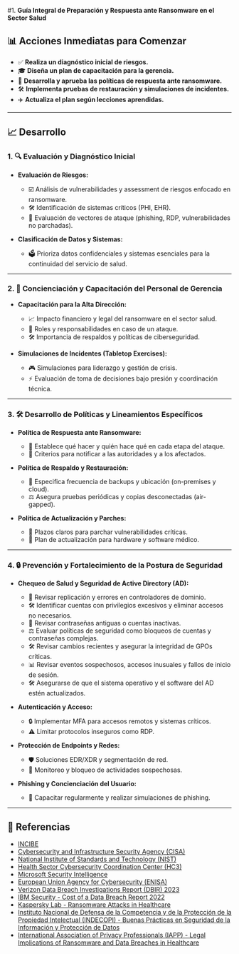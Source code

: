 #1. **Guía Integral de Preparación y Respuesta ante Ransomware en el Sector Salud**

## 📊 Acciones Inmediatas para Comenzar
- ✅ **Realiza un diagnóstico inicial de riesgos.**
- 🎓 **Diseña un plan de capacitación para la gerencia.**
- 📜 **Desarrolla y aprueba las políticas de respuesta ante ransomware.**
- 🛠️ **Implementa pruebas de restauración y simulaciones de incidentes.**
- ✈️ **Actualiza el plan según lecciones aprendidas.**

---

## 📈 Desarrollo

### 1. 🔍 Evaluación y Diagnóstico Inicial
- **Evaluación de Riesgos:**
  - ☑️ Análisis de vulnerabilidades y assessment de riesgos enfocado en ransomware.
  - 🛠️ Identificación de sistemas críticos (PHI, EHR).
  - 🔔 Evaluación de vectores de ataque (phishing, RDP, vulnerabilidades no parchadas).

- **Clasificación de Datos y Sistemas:**
  - 🗳️ Prioriza datos confidenciales y sistemas esenciales para la continuidad del servicio de salud.

---

### 2. 📝 Concienciación y Capacitación del Personal de Gerencia
- **Capacitación para la Alta Dirección:**
  - 📈 Impacto financiero y legal del ransomware en el sector salud.
  - 🔑 Roles y responsabilidades en caso de un ataque.
  - 🛠️ Importancia de respaldos y políticas de ciberseguridad.

- **Simulaciones de Incidentes (Tabletop Exercises):**
  - 🎮 Simulaciones para liderazgo y gestión de crisis.
  - ⚡️ Evaluación de toma de decisiones bajo presión y coordinación técnica.

---

### 3. 🛠️ Desarrollo de Políticas y Lineamientos Específicos
- **Política de Respuesta ante Ransomware:**
  - 📆 Establece qué hacer y quién hace qué en cada etapa del ataque.
  - 📝 Criterios para notificar a las autoridades y a los afectados.

- **Política de Respaldo y Restauración:**
  - 💾 Especifica frecuencia de backups y ubicación (on-premises y cloud).
  - ⚖️ Asegura pruebas periódicas y copias desconectadas (air-gapped).

- **Política de Actualización y Parches:**
  - 🌟 Plazos claros para parchar vulnerabilidades críticas.
  - 🔧 Plan de actualización para hardware y software médico.

---

### 4. 🔒 Prevención y Fortalecimiento de la Postura de Seguridad

- **Chequeo de Salud y Seguridad de Active Directory (AD):**
  - 🔎 Revisar replicación y errores en controladores de dominio.
  - 🛠️ Identificar cuentas con privilegios excesivos y eliminar accesos no necesarios.
  - 🔐 Revisar contraseñas antiguas o cuentas inactivas.
  - ⚖️ Evaluar políticas de seguridad como bloqueos de cuentas y contraseñas complejas.
  - 🛠️ Revisar cambios recientes y asegurar la integridad de GPOs críticas.
  - 📊 Revisar eventos sospechosos, accesos inusuales y fallos de inicio de sesión.
  - 🛠️ Asegurarse de que el sistema operativo y el software del AD estén actualizados.

- **Autenticación y Acceso:**
  - 🔒 Implementar MFA para accesos remotos y sistemas críticos.
  - ⚠️ Limitar protocolos inseguros como RDP.

- **Protección de Endpoints y Redes:**
  - 🛡️ Soluciones EDR/XDR y segmentación de red.
  - 📶 Monitoreo y bloqueo de actividades sospechosas.

- **Phishing y Concienciación del Usuario:**
  - 💼 Capacitar regularmente y realizar simulaciones de phishing.

---

## 📃 Referencias

- [INCIBE](./docs/guia_ransomware.pdf)
- [Cybersecurity and Infrastructure Security Agency (CISA)](https://www.cisa.gov/sites/default/files/publications/CISA_MS-ISAC_Ransomware_Guide_S508C.pdf)
- [National Institute of Standards and Technology (NIST)](https://csrc.nist.gov/publications/detail/sp/1800-26/final)
- [Health Sector Cybersecurity Coordination Center (HC3)](https://www.hhs.gov/sites/default/files/ransomware-trends-2021.pdf)
- [Microsoft Security Intelligence](https://www.microsoft.com/security/blog)
- [European Union Agency for Cybersecurity (ENISA)](https://www.enisa.europa.eu/publications/threat-landscape-for-ransomware-attacks)
- [Verizon Data Breach Investigations Report (DBIR) 2023](https://www.verizon.com/business/resources/reports/dbir/)
- [IBM Security - Cost of a Data Breach Report 2022](https://www.ibm.com/security/data-breach)
- [Kaspersky Lab - Ransomware Attacks in Healthcare](https://www.kaspersky.com/resource-center/threats/ransomware)
- [Instituto Nacional de Defensa de la Competencia y de la Protección de la Propiedad Intelectual (INDECOPI) - Buenas Prácticas en Seguridad de la Información y Protección de Datos](https://www.indecopi.gob.pe/)
- [International Association of Privacy Professionals (IAPP) - Legal Implications of Ransomware and Data Breaches in Healthcare](https://iapp.org/)

